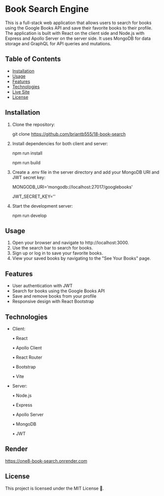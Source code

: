 

# Book Search Engine

This is a full-stack web application that allows users to search for books using the Google Books API and save their favorite books to their profile. The application is built with React on the client side and Node.js with Express and Apollo Server on the server side. It uses MongoDB for data storage and GraphQL for API queries and mutations.

## Table of Contents

- [Installation](#installation)
- [Usage](#usage)
- [Features](#features)
- [Technologies](#technologies)
- [Live Site](#Render) 
- [License](#license)

## Installation

1. Clone the repository:

   git clone https://github.com/briantb555/18-book-search
2. Install dependencies for both client and server:

   npm run install

   npm run build
3. Create a .env file in the server directory and add your MongoDB URI and JWT secret key:

   MONGODB_URI='mongodb://localhost:27017/googlebooks'

   JWT_SECRET_KEY=''
4. Start the development server:

   npm run develop

## Usage

1. Open your browser and navigate to http://localhost:3000.
2. Use the search bar to search for books.
3. Sign up or log in to save your favorite books.
4. View your saved books by navigating to the "See Your Books" page.

## Features

- User authentication with JWT
- Search for books using the Google Books API
- Save and remove books from your profile
- Responsive design with React Bootstrap

## Technologies

- Client:

  • React

  • Apollo Client

  • React Router

  • Bootstrap

  • Vite
- Server:

  • Node.js

  • Express

  • Apollo Server

  • MongoDB

  • JWT

## Render

https://one8-book-search.onrender.com

## License

This project is licensed under the MIT License 🪪.